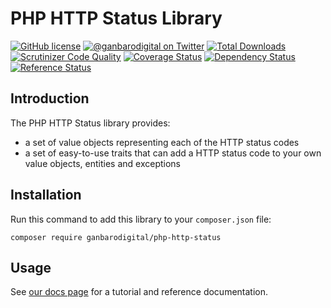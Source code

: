 # PHP HTTP Status Library

[![GitHub license](https://img.shields.io/badge/license-New%20BSD-blue.svg)](https://raw.githubusercontent.com/ganbarodigital/php-http-status/develop/LICENSE.md)
[![@ganbarodigital on Twitter](http://img.shields.io/badge/twitter-%40ganbarodigital-blue.svg?style=flat)](https://twitter.com/ganbarodigital)
[![Total Downloads](https://img.shields.io/packagist/dt/ganbarodigital/php-http-status.svg?style=flat)](https://packagist.org/packages/ganbarodigital/php-http-status)
[![Scrutinizer Code Quality](https://scrutinizer-ci.com/g/ganbarodigital/php-http-status/badges/quality-score.png?b=master)](https://scrutinizer-ci.com/g/ganbarodigital/php-http-status/?branch=master)
[![Coverage Status](https://coveralls.io/repos/ganbarodigital/php-http-status/badge.svg)](https://coveralls.io/r/ganbarodigital/php-http-status)
[![Dependency Status](https://www.versioneye.com/php/ganbarodigital:php-http-status/dev-master/badge.svg)](https://www.versioneye.com/php/ganbarodigital:php-http-status/dev-master)
[![Reference Status](https://www.versioneye.com/php/ganbarodigital:php-http-status/reference_badge.svg?style=flat)](https://www.versioneye.com/php/ganbarodigital:php-http-status/references)
## Introduction

The PHP HTTP Status library provides:

* a set of value objects representing each of the HTTP status codes
* a set of easy-to-use traits that can add a HTTP status code to your own value objects, entities and exceptions

## Installation

Run this command to add this library to your `composer.json` file:

    composer require ganbarodigital/php-http-status

## Usage

See [our docs page](http://ganbarodigital.github.io/php-http-status) for a tutorial and reference documentation.
